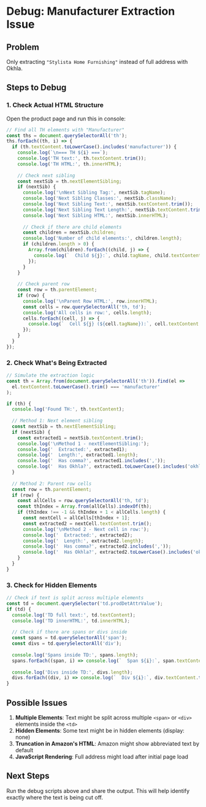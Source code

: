 # Debug: Manufacturer Extraction Issue

## Problem
Only extracting `"‎Stylista Home Furnishing"` instead of full address with Okhla.

## Steps to Debug

### 1. Check Actual HTML Structure

Open the product page and run this in console:

```javascript
// Find all TH elements with "Manufacturer"
const ths = document.querySelectorAll('th');
ths.forEach((th, i) => {
  if (th.textContent.toLowerCase().includes('manufacturer')) {
    console.log(`\n=== TH ${i} ===`);
    console.log('TH text:', th.textContent.trim());
    console.log('TH HTML:', th.innerHTML);
    
    // Check next sibling
    const nextSib = th.nextElementSibling;
    if (nextSib) {
      console.log('\nNext Sibling Tag:', nextSib.tagName);
      console.log('Next Sibling Classes:', nextSib.className);
      console.log('Next Sibling Text:', nextSib.textContent.trim());
      console.log('Next Sibling Text Length:', nextSib.textContent.trim().length);
      console.log('Next Sibling HTML:', nextSib.innerHTML);
      
      // Check if there are child elements
      const children = nextSib.children;
      console.log('Number of child elements:', children.length);
      if (children.length > 0) {
        Array.from(children).forEach((child, j) => {
          console.log(`  Child ${j}:`, child.tagName, child.textContent.trim());
        });
      }
    }
    
    // Check parent row
    const row = th.parentElement;
    if (row) {
      console.log('\nParent Row HTML:', row.innerHTML);
      const cells = row.querySelectorAll('th, td');
      console.log('All cells in row:', cells.length);
      cells.forEach((cell, j) => {
        console.log(`  Cell ${j} (${cell.tagName}):`, cell.textContent.trim().substring(0, 100));
      });
    }
  }
});
```

### 2. Check What's Being Extracted

```javascript
// Simulate the extraction logic
const th = Array.from(document.querySelectorAll('th')).find(el => 
  el.textContent.toLowerCase().trim() === 'manufacturer'
);

if (th) {
  console.log('Found TH:', th.textContent);
  
  // Method 1: Next element sibling
  const nextSib = th.nextElementSibling;
  if (nextSib) {
    const extracted1 = nextSib.textContent.trim();
    console.log('\nMethod 1 - nextElementSibling:');
    console.log('  Extracted:', extracted1);
    console.log('  Length:', extracted1.length);
    console.log('  Has comma?', extracted1.includes(','));
    console.log('  Has Okhla?', extracted1.toLowerCase().includes('okhla'));
  }
  
  // Method 2: Parent row cells
  const row = th.parentElement;
  if (row) {
    const allCells = row.querySelectorAll('th, td');
    const thIndex = Array.from(allCells).indexOf(th);
    if (thIndex !== -1 && thIndex + 1 < allCells.length) {
      const nextCell = allCells[thIndex + 1];
      const extracted2 = nextCell.textContent.trim();
      console.log('\nMethod 2 - Next cell in row:');
      console.log('  Extracted:', extracted2);
      console.log('  Length:', extracted2.length);
      console.log('  Has comma?', extracted2.includes(','));
      console.log('  Has Okhla?', extracted2.toLowerCase().includes('okhla'));
    }
  }
}
```

### 3. Check for Hidden Elements

```javascript
// Check if text is split across multiple elements
const td = document.querySelector('td.prodDetAttrValue');
if (td) {
  console.log('TD full text:', td.textContent);
  console.log('TD innerHTML:', td.innerHTML);
  
  // Check if there are spans or divs inside
  const spans = td.querySelectorAll('span');
  const divs = td.querySelectorAll('div');
  
  console.log('Spans inside TD:', spans.length);
  spans.forEach((span, i) => console.log(`  Span ${i}:`, span.textContent.trim()));
  
  console.log('Divs inside TD:', divs.length);
  divs.forEach((div, i) => console.log(`  Div ${i}:`, div.textContent.trim()));
}
```

## Possible Issues

1. **Multiple Elements**: Text might be split across multiple `<span>` or `<div>` elements inside the `<td>`
2. **Hidden Elements**: Some text might be in hidden elements (display: none)
3. **Truncation in Amazon's HTML**: Amazon might show abbreviated text by default
4. **JavaScript Rendering**: Full address might load after initial page load

## Next Steps

Run the debug scripts above and share the output. This will help identify exactly where the text is being cut off.
